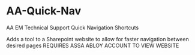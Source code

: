# AA-Quick-Nav
AA EM Technical Support Quick Navigation Shortcuts

Adds a tool to a Sharepoint website to allow for faster navigation between desired pages
REQUIRES ASSA ABLOY ACCOUNT TO VIEW WEBSITE
